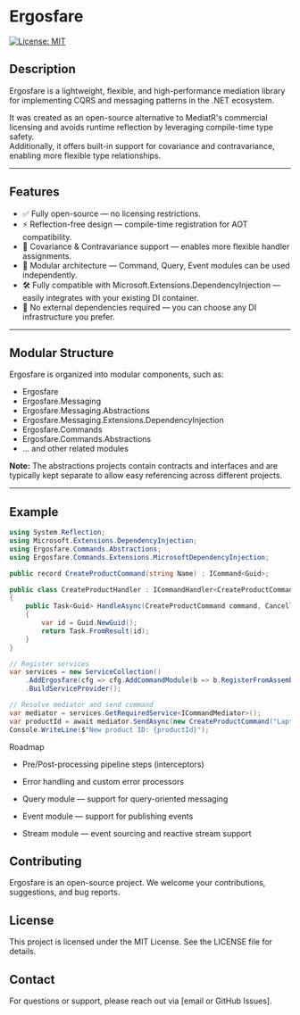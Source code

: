 # Ergosfare

[![License: MIT](https://img.shields.io/badge/License-MIT-blue.svg)](LICENSE)

## Description

Ergosfare is a lightweight, flexible, and high-performance mediation library for implementing CQRS and messaging patterns in the .NET ecosystem.

It was created as an open-source alternative to MediatR's commercial licensing and avoids runtime reflection by leveraging compile-time type safety.  
Additionally, it offers built-in support for covariance and contravariance, enabling more flexible type relationships.

---

## Features

- ✅ Fully open-source — no licensing restrictions.
- ⚡ Reflection-free design — compile-time registration for AOT compatibility.
- 🔄 Covariance & Contravariance support — enables more flexible handler assignments.
- 🧩 Modular architecture — Command, Query, Event modules can be used independently.
- 🛠 Fully compatible with Microsoft.Extensions.DependencyInjection — easily integrates with your existing DI container.
- 🔗 No external dependencies required — you can choose any DI infrastructure you prefer.

---

## Modular Structure

Ergosfare is organized into modular components, such as:

- Ergosfare
- Ergosfare.Messaging
- Ergosfare.Messaging.Abstractions
- Ergosfare.Messaging.Extensions.DependencyInjection
- Ergosfare.Commands
- Ergosfare.Commands.Abstractions
- … and other related modules

**Note:** The abstractions projects contain contracts and interfaces and are typically kept separate to allow easy referencing across different projects.

---


## Example

```cs
using System.Reflection;
using Microsoft.Extensions.DependencyInjection;
using Ergosfare.Commands.Abstractions;
using Ergosfare.Commands.Extensions.MicrosoftDependencyInjection;

public record CreateProductCommand(string Name) : ICommand<Guid>;

public class CreateProductHandler : ICommandHandler<CreateProductCommand, Guid>
{
    public Task<Guid> HandleAsync(CreateProductCommand command, CancellationToken cancellationToken = default)
    {
        var id = Guid.NewGuid();
        return Task.FromResult(id);
    }
}

// Register services
var services = new ServiceCollection()
    .AddErgosfare(cfg => cfg.AddCommandModule(b => b.RegisterFromAssembly(Assembly.GetExecutingAssembly())))
    .BuildServiceProvider();

// Resolve mediator and send command
var mediator = services.GetRequiredService<ICommandMediator>();
var productId = await mediator.SendAsync(new CreateProductCommand("Laptop"));
Console.WriteLine($"New product ID: {productId}");

```


Roadmap
* Pre/Post-processing pipeline steps (interceptors)

* Error handling and custom error processors

* Query module — support for query-oriented messaging
* Event module — support for publishing events
* Stream module — event sourcing and reactive stream support


## Contributing
Ergosfare is an open-source project.
We welcome your contributions, suggestions, and bug reports.


## License
This project is licensed under the MIT License.
See the LICENSE file for details.


## Contact
For questions or support, please reach out via [email or GitHub Issues].